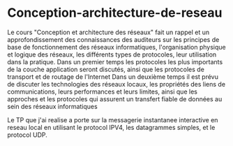 # Conception-architecture-de-reseau


Le cours "Conception et architecture des réseaux" fait un rappel et un approfondissement des  connaissances des auditeurs sur les principes de base de fonctionnement des réseaux informatiques,  l'organisation  physique  et  logique  des  réseaux,  les  différents  types  de protocoles,  leur  utilisation  dans  la  pratique.  Dans  un  premier  temps  les  protocoles  les  plus 
importants de la couche application seront discutés, ainsi que les protocoles de transport et de routage de l'Internet  Dans un deuxième temps il est prévu de discuter les technologies des réseaux locaux, les propriétés des liens de communications, leurs performances et leurs limites, ainsi que les approches et les protocoles qui assurent un transfert fiable de données au sein des réseaux informatiques 

Le TP que j'ai realise a porte sur la messagerie instantanee interactive en reseau local en utilisant le protocol IPV4, les datagrammes simples, et le protocol UDP.
